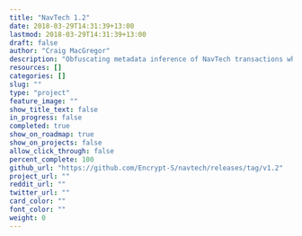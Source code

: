 ```yaml
---
title: "NavTech 1.2"
date: 2018-03-29T14:31:39+13:00
lastmod: 2018-03-29T14:31:39+13:00
draft: false
author: "Craig MacGregor"
description: "Obfuscating metadata inference of NavTech transactions when there is low transaction volume. It implements split transactions and time delayed outputs to obfuscate inference."
resources: []
categories: []
slug: ""
type: "project"
feature_image: ""
show_title_text: false
in_progress: false
completed: true
show_on_roadmap: true
show_on_projects: false
allow_click_through: false
percent_complete: 100
github_url: "https://github.com/Encrypt-S/navtech/releases/tag/v1.2"
project_url: ""
reddit_url: ""
twitter_url: ""
card_color: ""
font_color: ""
weight: 0
---
```

